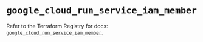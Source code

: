 # `google_cloud_run_service_iam_member`

Refer to the Terraform Registry for docs: [`google_cloud_run_service_iam_member`](https://registry.terraform.io/providers/hashicorp/google-beta/6.48.0/docs/resources/google_cloud_run_service_iam_member).
